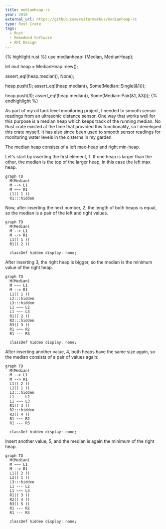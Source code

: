 ```yaml
---
title: medianheap-rs
year: 2018
external_url: https://github.com/reitermarkus/medianheap-rs
type: Rust Crate
tags:
  - Rust
  - Embedded Software
  - API Design
---
```

{% highlight rust %}
use medianheap::{Median, MedianHeap};

let mut heap = MedianHeap::new();

assert_eq!(heap.median(), None);

heap.push(1);
assert_eq!(heap.median(), Some(Median::Single(&1)));

heap.push(3);
assert_eq!(heap.median(), Some(Median::Pair(&1, &3)));
{% endhighlight %}

As part of my oil tank level monitoring project, I needed to smooth sensor readings from an ultrasonic distance sensor. One way that works well for this purpose is a median heap which keeps track of the running median. No Rust crate existed at the time that provided this functionality, so I developed this crate myself. It has also since been used to smooth sensor readings for monitoring water levels in the cisterns in my garden.

<!--more-->

The median heap consists of a left max-heap and right min-heap.

Let's start by inserting the first element, 1. If one heap is larger than the other, the median is the top of the larger heap, in this case the left max heap.

```mermaid!
graph TD
  M(Median)
  M --> L1
  M ~~~ R1
  L1(( 1 ))
  R1:::hidden
```

Now, after inserting the next number, 2, the length of both heaps is equal, so the median is a pair of the left and right values.

```mermaid!
graph TD
  M(Median)
  M --> L1
  M --> R1
  L1(( 1 ))
  R1(( 2 ))
  
  classDef hidden display: none;
```

After inserting 3, the right heap is bigger, so the median is the minimum value of the right heap.

```mermaid!
graph TD
  M(Median)
  M ~~~ L1
  M --> R1
  L1(( 1 ))
  L2:::hidden
  L3:::hidden
  L1 ~~~ L2
  L1 ~~~ L3
  R1(( 2 ))
  R2:::hidden
  R3(( 3 ))
  R1 ~~~ R2
  R1 --- R3
  
  classDef hidden display: none;
```

After inserting another value, 4, both heaps have the same size again, so the median consists of a pair of values again:

```mermaid!
graph TD
  M(Median)
  M --> L1
  M --> R1
  L1(( 2 ))
  L2(( 1 ))
  L3:::hidden
  L1 --- L2
  L1 ~~~ L3
  R1(( 3 ))
  R2:::hidden
  R3(( 4 ))
  R1 ~~~ R2
  R1 --- R3
  
  classDef hidden display: none;
```

Insert another value, 5, and the median is again the minimum of the right heap.

```mermaid!
graph TD
  M(Median)
  M ~~~ L1
  M --> R1
  L1(( 2 ))
  L2(( 1 ))
  L3:::hidden
  L1 --- L2
  L1 ~~~ L3
  R1(( 3 ))
  R2(( 4 ))
  R3(( 5 ))
  R1 --- R2
  R1 --- R3
  
  classDef hidden display: none;
```
